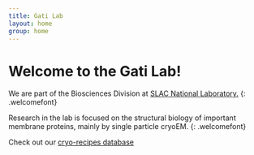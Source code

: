 ```yaml
---
title: Gati Lab
layout: home
group: home
---
```


# Welcome to the Gati Lab!

We are part of the Biosciences Division at [SLAC National Laboratory.](http://www.slac.stanford.edu/)
{: .welcomefont}

Research in the lab is focused on the structural biology of important membrane proteins, mainly by single particle cryoEM.
{: .welcomefont}

Check out our [cryo-recipes database](https://cryo-recipes.slac.stanford.edu)
